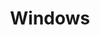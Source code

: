 ---
title: "Windows"
menu:
  sidebar:
    name: Windows
    identifier: windows
    parent: privilege_escalation
    weight: 10
draft: false
---